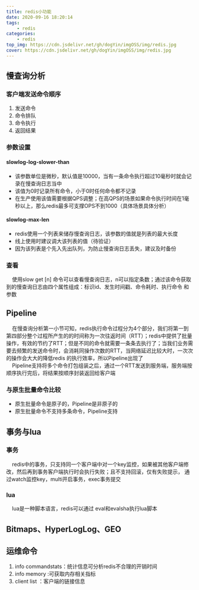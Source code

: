 ```yaml
---
title: redis小功能
date: 2020-09-16 18:20:14
tags:
    - redis
categories:
    - redis
top_img: https://cdn.jsdelivr.net/gh/dogYin/imgOSS/img/redis.jpg
cover: https://cdn.jsdelivr.net/gh/dogYin/imgOSS/img/redis.jpg
---
```

## 慢查询分析

### 客户端发送命令顺序

1. 发送命令
2. 命令排队
3. 命令执行
4. 返回结果

### 参数设置

#### slowlog-log-slower-than

- 该参数单位是微秒，默认值是10000，当有一条命令执行超过10毫秒时就会记录在慢查询日志当中
- 该值为0时记录所有命令，小于0时任何命令都不记录
- 在生产使用该值需要根据QPS调整；在高QPS的场景如果命令执行时间在1毫秒以上，那么redis最多可支撑OPS不到1000（具体场景具体分析）

#### slowlog-max-len

- redis使用一个列表来储存慢查询日志，该参数的值就是列表的最大长度
- 线上使用时建议调大该列表的值（待验证）
- 因为该列表是个先入先出队列，为防止慢查询日志丢失，建议及时备份

### 查看

&nbsp;&nbsp;&nbsp;&nbsp;使用slow get [n] 命令可以查看慢查询日志，n可以指定条数；通过该命令获取到的慢查询日志由四个属性组成：标识id、发生时间戳、命令耗时、执行命令
和参数

## Pipeline

&nbsp;&nbsp;&nbsp;&nbsp;在慢查询分析第一小节可知，redis执行命令过程分为4个部分，我们将第一到第四部分整个过程所产生的的时间称为一次往返时间（RTT）；redis中提供了批量
操作，有效的节约了RTT；但是不同的命令就需要一条条去执行了；当我们业务需要去频繁的发送命令时，会消耗同操作次数的RTT，当网络延迟比较大时，一次次的操作会大大的降低redis
的执行效率，所以Pipeline出现了<br/>
&nbsp;&nbsp;&nbsp;&nbsp;Pipeline支持将多个命令打包组装之后，通过一个RTT发送到服务端，服务端按顺序执行完后，将结果按顺序封装返回给客户端<br/>

### 与原生批量命令比较

- 原生批量命令是原子的，Pipeline是非原子的
- 原生批量命令不支持多条命令，Pipeline支持


## 事务与lua

### 事务

&nbsp;&nbsp;&nbsp;&nbsp;redis中的事务，只支持同一个客户端中对一个key监控，如果被其他客户端修改，然后再到事务客户端执行时会执行失败；且不支持回滚，仅有失败提示，
通过watch监控key，multi开启事务，exec事务提交

### lua

&nbsp;&nbsp;&nbsp;&nbsp;lua是一种脚本语言，redis可以通过 eval和evalsha执行lua脚本

## Bitmaps、HyperLogLog、GEO


## 运维命令

1. info commandstats：统计信息可分析redis不合理的开销时间
2. info memory :可获取内存相关指标
3. client list ：客户端的链接信息


